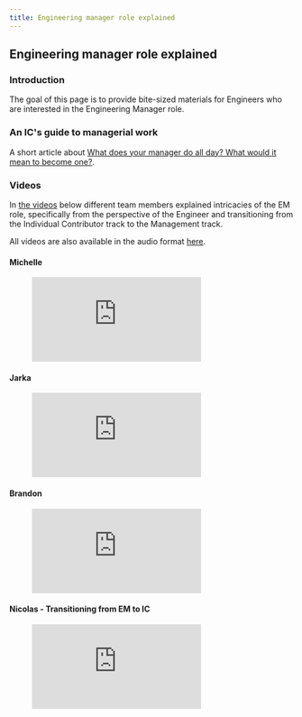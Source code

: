 ```yaml
---
title: Engineering manager role explained
---
```


## Engineering manager role explained

### Introduction

The goal of this page is to provide bite-sized materials for Engineers who are interested in the
Engineering Manager role.

### An IC's guide to managerial work

A short article about [What does your manager do all day? What would it mean to become one?](work_of_a_manager.html).

### Videos

In [the videos](https://youtube.com/playlist?list=PL05JrBw4t0KqbOjpY5aZgIQayjguEajWd) below different team members explained intricacies of the EM role, specifically
from the perspective of the Engineer and transitioning from the Individual Contributor track to the Management track.

All videos are also available in the audio format [here](https://drive.google.com/drive/folders/1hrayHgzZpzrCd3zC1RrKEFXl3kaheWoK?usp=share_link).

#### Michelle

<!-- blank line -->
<figure class="video_container">
  <iframe src="https://www.youtube.com/embed/4TzP1R3dfSk" frameborder="0" allowfullscreen="true"> </iframe>
</figure>
<!-- blank line -->

#### Jarka

<!-- blank line -->
<figure class="video_container">
  <iframe src="https://www.youtube.com/embed/U91ulREoqQE" frameborder="0" allowfullscreen="true"> </iframe>
</figure>
<!-- blank line -->

#### Brandon

<!-- blank line -->
<figure class="video_container">
  <iframe src="https://www.youtube.com/embed/m3w9JMqOQVM" frameborder="0" allowfullscreen="true"> </iframe>
</figure>
<!-- blank line -->

#### Nicolas - Transitioning from EM to IC

<!-- blank line -->
<figure class="video_container">
  <iframe src="https://www.youtube.com/embed/Um4-C2RC0uo" frameborder="0" allowfullscreen="true"> </iframe>
</figure>
<!-- blank line -->
